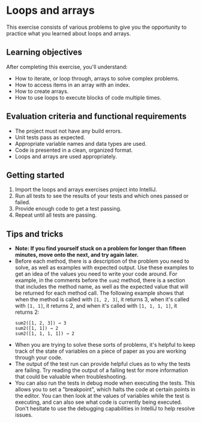 # Loops and arrays

This exercise consists of various problems to give you the opportunity to practice what you learned about loops and arrays.

## Learning objectives

After completing this exercise, you'll understand:

* How to iterate, or loop through, arrays to solve complex problems.
* How to access items in an array with an index.
* How to create arrays.
* How to use loops to execute blocks of code multiple times.

## Evaluation criteria and functional requirements

* The project must not have any build errors.
* Unit tests pass as expected.
* Appropriate variable names and data types are used.
* Code is presented in a clean, organized format.
* Loops and arrays are used appropriately.

## Getting started

1. Import the loops and arrays exercises project into IntelliJ.
2. Run all tests to see the results of your tests and which ones passed or failed.
3. Provide enough code to get a test passing.
4. Repeat until all tests are passing.

## Tips and tricks

* **Note: If you find yourself stuck on a problem for longer than fifteen minutes, move onto the next, and try again later.**
* Before each method, there is a description of the problem you need to solve, as well as examples with expected output. Use these examples to get an idea of the values you need to write your code around. For example, in the comments before the `sum2` method, there is a section that includes the method name, as well as the expected value that will be returned for each method call. The following example shows that when the method is called with `[1, 2, 3]`, it returns 3, when it's called with `[1, 1]`, it returns 2, and when it's called with `[1, 1, 1, 1]`, it returns 2:
    ```
    sum2([1, 2, 3]) → 3
    sum2([1, 1]) → 2
    sum2([1, 1, 1, 1]) → 2
    ```
* When you are trying to solve these sorts of problems, it's helpful to keep track of the state of variables on a piece of paper as you are working through your code.
* The output of the test run can provide helpful clues as to why the tests are failing. Try reading the output of a failing test for more information that could be valuable when troubleshooting.
* You can also run the tests in debug mode when executing the tests. This allows you to set a "breakpoint", which halts the code at certain points in the editor. You can then look at the values of variables while the test is executing, and can also see what code is currently being executed. Don't hesitate to use the debugging capabilities in IntelliJ to help resolve issues.

